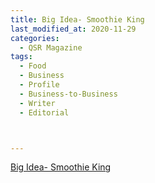 ```yaml
---
title: Big Idea- Smoothie King
last_modified_at: 2020-11-29
categories:
  - QSR Magazine
tags:
  - Food
  - Business
  - Profile
  - Business-to-Business
  - Writer
  - Editorial 



---
```


[Big Idea- Smoothie King](http://www.ourdigitalmags.com/publication/?i=563238&ver=html5&p=35)
